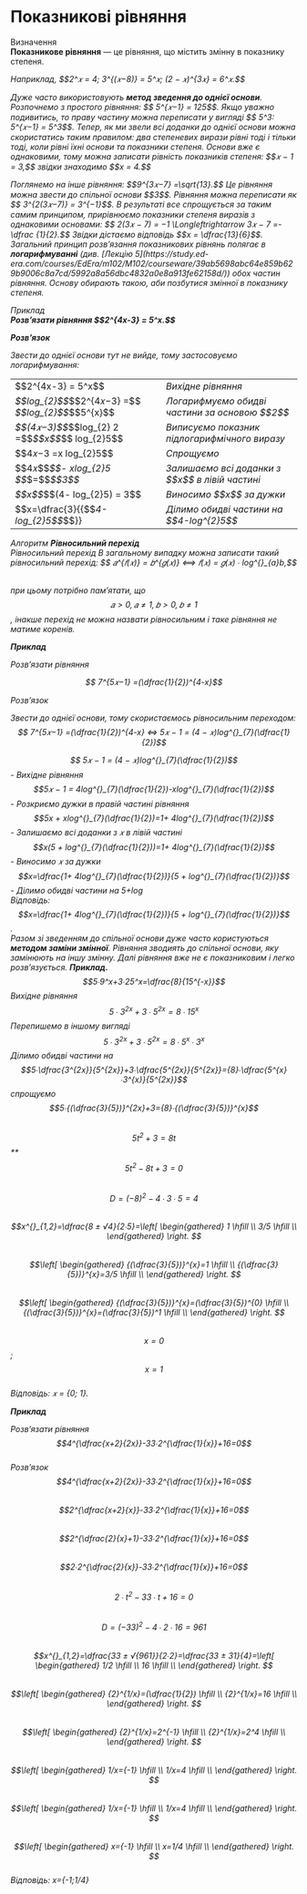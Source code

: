 # Показникові рівняння

<div class="space">
<div class="eoz-wrap">
<span class="eoz">Визначення</span>
<div class="eoz-text">
<b>Показникове рівняння</b> — це рівняння, що містить змінну в показнику степеня.
</div>

<p><i>Наприклад,<i> $$2^𝑥 = 4; 3^{(𝑥−8)} = 5^𝑥; (2 − 𝑥)^{3𝑥} = 6^𝑥.$$</p>     
<p>Дуже часто використовують <b>метод зведення до однієї основи</b>.     
Розпочнемо з простого рівняння: $$ 5^{𝑥−1} = 125$$. Якщо уважно подивитись, то праву частину можна
переписати у вигляді $$ 5^3: 5^{𝑥−1} = 5^3$$. Тепер, як ми звели всі доданки до однієї основи можна
скористатись таким правилом: два степеневих вирази рівні тоді і тільки тоді, коли рівні їхні
основи та показники степеня. Основи вже є однаковими, тому можна записати рівність показників
степеня: $$𝑥 − 1 = 3,$$ звідки знаходимо $$x = 4.$$      
<p>Поглянемо на інше рівняння: $$9^{3𝑥−7} =\sqrt{13}.$$
Це рівняння можна звести до спільної основи $$3$$. Рівняння
можна переписати як $$ 3^{2(3𝑥−7)} = 3^{−1}$$. В результаті все спрощується за таким самим принципом,
прирівнюємо показники степеня виразів з однаковими основами: $$ 2(3𝑥 − 7) = −1 \Longleftrightarrow 3𝑥 − 7 =-\dfrac {1}{2}.$$
Звідки дістаємо відповідь $$x = \dfrac{13}{6}$$.       
Загальний принцип розв’язання показникових рівнянь полягає в <b>логарифмуванні</b> (див. [Лекцію 5](https://study.ed-era.com/courses/EdEra/m102/M102/courseware/39ab5698abc64e859b629b9006c8a7cd/5992a8a56dbc4832a0e8a913fe62158d/)) обох частин рівняння. Основу обирають такою, аби позбутися змінної в показнику степеня.        

<div class="task-wrap">
<span class="task">Приклад</span>
<div class="task-text">    
<b>Розв’язати рівняння $$2^{4x-3} = 5^x.$$</b>    
<p><b><i>Розв’язок</i></b></p>
Звести до однієї основи тут не вийде, тому застосовуємо логарифмування: 

<table style="border: none;" class="none">
<tr>
<td>$$2^{4x-3} = 5^x$$</td>
<td><i class="expl">Вихідне рівняння</font></i></td>
</tr>
<tr>
<td><i class="expl">$$log_{2}$$</i>$$2^{4𝑥−3} =$$ <i class="expl">$$log_{2}$$</i>$$5^{x}$$</td>
<td><i class="expl">Логарифмуємо обидві частини за основою $$2$$</i></td>
</tr>
<tr>
<td><i class="expl">$$(4𝑥−3)$$</i>$$log_{2} 2 =$$<i class="expl">$$x$$</i>$$ log_{2}5$$</td>
<td><i class="expl">Виписуємо показник підлогарифмічного виразу</i></td>
</tr>
<tr>
<td>$$4𝑥−3 =x log_{2}5$$</td>
<td><i class="expl">Cпрощуємо</i></td>
</tr>
<tr>
<td>$$4𝑥$$<i class="expl">$$- xlog_{2}5 $$</i>$=$$<i class= "expl"">$$3$$</i></td>
<td><i class="expl">Залишаємо всі доданки з $$x$$ в лівій частині</i></td>
</tr>
<tr>
<td><i class="expl">$$x$$</i>$$(4- log_{2}5) = 3$$</td>
<td><i class="expl">Виносимо $$x$$ за дужки</i></td>
</tr>
<tr>
<td>$$x=\dfrac{3}{{$$<i class="expl">4-log_{2}5$$</i>$$}}</td>
<td><i class="expl">Ділимо обидві частини на $$4-log^{2}5$$</i></td>
</tr>
</table>
</div>
</div>
</div>

<div class="space">
<div class="alg-wrap">
<span class="alg">Алгоритм</span> <b>Рівносильний перехід</b>
<div class="alg-text"> Рівносильний перехід</b>      
 В загальному випадку можна записати такий рівносильний перехід:    
$$ 𝑎^{𝑓(𝑥)} = 𝑏^{𝑔(𝑥)} ⟺ 𝑓(𝑥) = 𝑔(𝑥) ∙ log^{}_{a}b,$$ 
</div>
</div>
</div><br>

при цьому потрібно пам’ятати, що $$𝑎 > 0, 𝑎 ≠ 1, 𝑏 > 0, 𝑏 ≠ 1$$, інакше перехід не можна назвати
рівносильним і таке рівняння не матиме коренів.     

<b>Приклад</b>
    
Розв’язати рівняння         

$$ 7^{5𝑥−1} =(\dfrac{1}{2})^{4-x}$$        

Розв’язок           

Звести до однієї основи, тому скористаємось рівносильним переходом:
$$ 7^{5𝑥−1} =(\dfrac{1}{2})^{4-x} ⇔ 5𝑥 − 1 = (4 − 𝑥)log^{}_{7}(\dfrac{1}{2})$$       

$$ 5𝑥 − 1 = (4 − 𝑥)log^{}_{7}(\dfrac{1}{2})$$ - *Вихідне рівняння*     
$$5𝑥 − 1 = 4log^{}_{7}(\dfrac{1}{2})-xlog^{}_{7}(\dfrac{1}{2})$$ - *Розкриємо дужки в правій частині рівняння*         
$$5x + xlog^{}_{7}(\dfrac{1}{2})=1+ 4log^{}_{7}(\dfrac{1}{2})$$ - *Залишаємо всі доданки з 𝑥 в лівій частині*        
$$x(5 + log^{}_{7}(\dfrac{1}{2}))=1+ 4log^{}_{7}(\dfrac{1}{2})$$ - *Виносимо 𝑥 за дужки*      
$$x=\dfrac{1+ 4log^{}_{7}(\dfrac{1}{2})}{5 + log^{}_{7}(\dfrac{1}{2})}$$ - *Ділимо обидві частини на 5+log*        
Відповідь: $$x=\dfrac{1+ 4log^{}_{7}(\dfrac{1}{2})}{5 + log^{}_{7}(\dfrac{1}{2})}$$.    
Разом зі зведенням до спільної основи дуже часто користуються <b>методом заміни змінної</b>.
Рівняння зводиять до спільної основи, яку замінюють на іншу змінну. Далі рівняння вже не є
показниковим і легко розв’язується. 
<b>Приклад.</b>     
$$5∙9^x+3∙25^x=\dfrac{8}{15^{-x}}$$  *Вихідне рівняння*   
$$5∙3^{2x}+3∙5^{2x}={8}∙{15^{x}}$$   *Перепишемо в іншому вигляді*
$$5∙3^{2x}+3∙5^{2x}={8}∙5^{x}∙3^{x}$$  *Ділимо обидві частини на*
$$5∙\dfrac{3^{2x}}{5^{2x}}+3∙\dfrac{5^{2x}}{5^{2x}}={8}∙\dfrac{5^{x}∙3^{x}}{5^{2x}}$$     *спрощуємо*          
$$5∙{(\dfrac{3}{5})}^{2x}+3={8}∙{(\dfrac{3}{5})}^{x}$$      
$$5t^2+3=8t$$  ** 
$$5t^2-8t+3=0$$     
$$D={(-8)}^2-4∙3∙5=4$$    
$$x^{}_{1,2}=\dfrac{8 ± √4}{2∙5}=\left[ \begin{gathered}
	1 \hfill \\
	3/5 \hfill \\
	\end{gathered}
	\right. $$  
	$$\left[ \begin{gathered}
	{(\dfrac{3}{5})}^{x}=1 \hfill \\
	{(\dfrac{3}{5})}^{x}=3/5 \hfill \\
	\end{gathered}
	\right. $$          
	$$\left[ \begin{gathered}
	{(\dfrac{3}{5})}^{x}=(\dfrac{3}{5})^{0} \hfill \\
	{(\dfrac{3}{5})}^{x}=(\dfrac{3}{5})^1 \hfill \\
	\end{gathered}
	\right. $$    
	$$x=0$$; 
	$$x=1$$     
Відповідь: 𝑥 = {0; 1}.     


<b>Приклад </b>

Розв’язати рівняння $$4^{\dfrac{x+2}{2x}}-33∙2^{\dfrac{1}{x}}+16=0$$     
Розв’язок       
$$4^{\dfrac{x+2}{2x}}-33∙2^{\dfrac{1}{x}}+16=0$$        
$$2^{\dfrac{x+2}{x}}-33∙2^{\dfrac{1}{x}}+16=0$$     
$$2^{\dfrac{2}{x}+1}-33∙2^{\dfrac{1}{x}}+16=0$$     
$$2∙2^{\dfrac{2}{x}}-33∙2^{\dfrac{1}{x}}+16=0$$     
$$2∙t^2-33∙t+16=0$$     
$$D=(-33)^2-4∙2∙16=961$$        
$$x^{}_{1,2}=\dfrac{33 ± √{961}}{2∙2}=\dfrac{33 ± 31}{4}=\left[ \begin{gathered}
	1/2 \hfill \\
	16 \hfill \\
	\end{gathered}
	\right. $$          
$$\left[ \begin{gathered}
	{2}^{1/x}=(\dfrac{1}{2}) \hfill \\
	{2}^{1/x}=16 \hfill \\
	\end{gathered}
	\right. $$          
$$\left[ \begin{gathered}
	{2}^{1/x}=2^{-1} \hfill \\
	{2}^{1/x}=2^4 \hfill \\
	\end{gathered}
	\right. $$          
$$\left[ \begin{gathered}
	1/x={-1} \hfill \\
	1/x=4 \hfill \\
	\end{gathered}
	\right. $$          
$$\left[ \begin{gathered}
	1/x={-1} \hfill \\
	1/x=4 \hfill \\
	\end{gathered}
	\right. $$      
$$\left[ \begin{gathered}
	x={-1} \hfill \\
	x=1/4 \hfill \\
	\end{gathered}
	\right. $$      
	Відповідь: x={-1;1/4}
	
	
	


